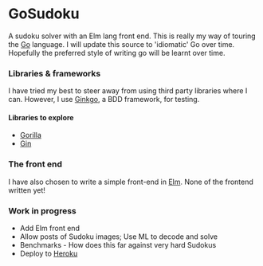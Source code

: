 # GoSudoku
A sudoku solver with an Elm lang front end.
This is really my way of touring the [Go](https://golang.org/) language. I will update this source to 'idiomatic' Go over time. Hopefully the preferred style of writing go will be learnt over time.

### Libraries & frameworks
I have tried my best to steer away from using third party libraries where I can. However, I use [Ginkgo](http://onsi.github.io/ginkgo/), a BDD framework, for testing.

#### Libraries to explore
- [Gorilla](http://www.gorillatoolkit.org/)
- [Gin](https://gin-gonic.github.io/gin/)

### The front end
I have also chosen to write a simple front-end in [Elm](https://elm-lang.org/). None of the frontend written yet!

### Work in progress
- Add Elm front end
- Allow posts of Sudoku images; Use ML to decode and solve
- Benchmarks - How does this far against very hard Sudokus
- Deploy to [Heroku](https://www.heroku.com/go)
